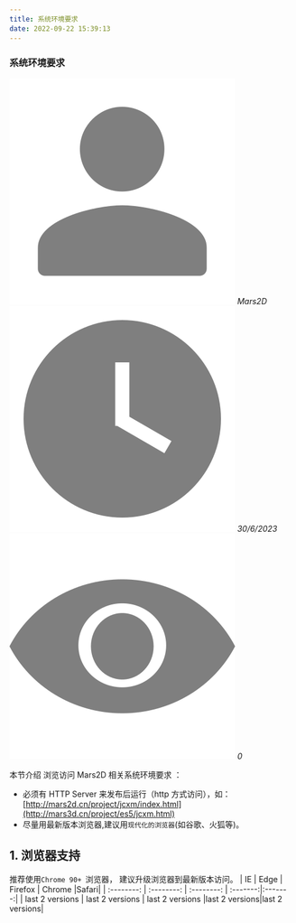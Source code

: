 ```yaml
---
title: 系统环境要求
date: 2022-09-22 15:39:13
---
```


<h3> 系统环境要求 </h3>

<img class='images' src="../public/icon/yonghu.svg" alt="来自依赖包的图片">
<i class='text'>Mars2D</i>
<img class='imagess' src="../public/icon/shijian.svg" alt="来自依赖包的图片">
<i class='text'>30/6/2023</i>
<img class='imagess' src="../public/icon/liulan.svg" alt="来自依赖包的图片">
<i class='text'>0</i>

本节介绍 浏览访问 Mars2D 相关系统环境要求 ：

- 必须有 HTTP Server 来发布后运行（http 方式访问），如：[http://mars2d.cn/project/jcxm/index.html](http://mars3d.cn/project/es5/jcxm.html)
- 尽量用最新版本浏览器,建议用`现代化的浏览器`(如谷歌、火狐等)。

## 1. 浏览器支持

推荐使用`Chrome 90+ `浏览器， 建议升级浏览器到最新版本访问。
| IE | Edge | Firefox | Chrome |Safari|
| :--------: | :--------: | :--------: | :-------:|:-------:|
| last 2 versions | last 2 versions | last 2 versions |last 2 versions|last 2 versions|
